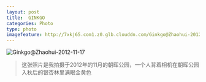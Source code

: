 ```yaml
---
layout: post
title:  GINKGO
categories: Photo
type: photo
imagefeature: http://7xkj65.com1.z0.glb.clouddn.com/Ginkgo@Zhaohui-2012-11-17?imageMogr2/thumbnail/!30p
---
```


![Ginkgo@Zhaohui-2012-11-17](http://7xkj65.com1.z0.glb.clouddn.com/Ginkgo@Zhaohui-2012-11-17)

> 这张照片是我拍摄于2012年的11月的朝晖公园，一个人背着相机在朝晖公园入秋后的银杏林里满眼金黄色